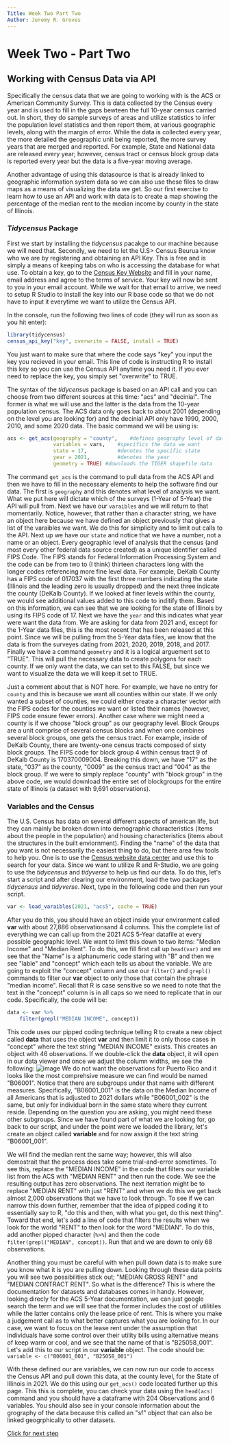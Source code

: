 ```yaml
---
Title: Week Two Part Two
Author: Jeremy R. Groves
---
```


# Week Two - Part Two

## Working with Census Data via API

Specifically the census data that we are going to working with is the ACS or American Community Survey. This is data collected by the Census every year and is used to fill in the gaps bewteen the full 10-year census carried out. In short, they do sample surveys of areas and utilize statistics to infer the population level statistics and then report them, at various geographic levels, along with the margin of error. While the data is collected every year, the more detailed the geographic unit being reported, the more survey years that are merged and reported. For example, State and National data are released every year; however, census tract or census block group data is reported every year but the data is a five-year moving average. 

Another advantage of using this datasource is that is already linked to geographic information system data so we can also use these files to draw maps as a means of visualizing the data we get. So our first exercise to learn how to use an API and work with data is to create a map showing the percentage of the median rent to the median income by county in the state of Illinois. 

### *Tidycensus* Package

First we start by installing the *tidycensus* pacakge to our machine because we will need that. Secondly, we need to let the U.S> Census Beurua know who we are by registering and obtaining an API Key. This is free and is simply a means of keeping tabs on who is accessing the database for what use. To obtain a key, go to the [Census Key Website](https://api.census.gov/data/key_signup.html) and fill in your name, email address and agree to the terms of service. Your key will now be sent to you in your email account. While we wait for that email to arrive, we need to setup R Studio to install the key into our R base code so that we do not have to input it everytime we want to utilize the Census API. 

In the console, run the following two lines of code (they will run as soon as you hit enter):
```R
library(tidycensus)
census_api_key("key", overwrite = FALSE, install = TRUE)
```
You just want to make sure that where the code says "key" you input the key you recieved in your email. This line of code is instructing R to install this key so you can use the Census API anytime you need it. If you ever need to replace the key, you simply set "overwrite" to TRUE.

The syntax of the *tidycensus* package is based on an API call and you can choose from two different sources at this time: "acs" and "decinial". The former is what we will use and the latter is the data from the 10-year population census. The ACS data only goes back to about 2001 (depending on the level you are looking for) and the decinial API only have 1990, 2000, 2010, and some 2020 data. The basic command we will be using is:
```R
acs <- get_acs(geography = "county",	#defines geography level of data 
               variables = vars,	#specifics the data we want 
               state = 17,	        #denotes the specific state 
               year = 2021,	        #denotes the year
               geometry = TRUE)	#downloads the TIGER shapefile data  
```
The command `get_acs` is the command to pull data from the ACS API and then we have to fill in the necessary elements to help the software find our data. The first is `geography` and this denotes what level of analysis we want. What we put here will dictate which of the surveys (1-Year of 5-Year) the API will pull from. Next we have our `varaibles` and we will return to that momentarily. Notice, however, that rather than a character string, we have an object here because we have defined an object previously that gives a list of the varaibles we want. We do this for simplicity and to limit out calls to the API. Next up we have our `state` and notice that we have a number, not a name or an object. Every geographic level of analysis that the census (and most every other federal data source created) as a unique identifier called FIPS Code. The FIPS stands for Federal Information Processing System and the code can be from two to (I think) thirteen characters long with the longer codes referencing more fine level data. For example, DeKalb County has a FIPS code of 017037 with the first three numbers indicating the state (Illinois and the leading zero is usually dropped) and the next three indicate the county (DeKalb County). If we looked at finer levels within the county, we would see additional values added to this code to inditify them. Based on this information, we can see that we are looking for the state of Illinois by using its FIPS code of 17. Next we have the `year` and this indicates what year were want the data from. We are asking for data from 2021 and, except for the 1-Year data files, this is the most recent that has been released at this point. Since we will be pulling from the 5-Year data files, we know that the data is from the surveyes dating from 2021, 2020, 2019, 2018, and 2017. Finally we have a command `geometry` and it is a logical arguement set to "TRUE". This will pull the necessary data to create polygons for each county. If we only want the data, we can set to this FALSE, but since we want to visualize the data we will keep it set to TRUE.

Just a comment about that is NOT here. For example, we have no entry for `county` and this is because we want all counties within our state. If we only wanted a subset of counties, we could either create a character vector with the FIPS codes for the counties we want or listed their names (however, FIPS code ensure fewer errors). Another case where we might need a county is if we choose "block group" as our geography level. Block Groups are a unit comprise of several census blocks and when one combines several block groups, one gets the census tract. For example, inside of DeKalb County, there are twenty-one census tracts composed of sixty block groups. The FIPS code for block group 4 within census tract 9 of DeKalb County is 170370009004. Breaking this down, we have "17" as the state, "037" as the county, "0009" as the census tract and "004" as the block group. If we were to simply replace "county" with "block group" in the above code, we would download the entire set of blockgroups for the entire state of Illinois (a dataset with 9,691 observations).

### Variables and the Census  

The U.S. Census has data on several different aspects of american life, but they can mainly be broken down into demographic characteristics (items about the people in the population) and housing characteristics (items about the structures in the built enviornment). Finding the "name" of the data that you want is not necessarily the easiest thing to do, but there area  few tools to help you. One is to use the [Census website data center](https://data.census.gov/table/) and use this to search for your data. Since we want to utilize R and R-Studio, we are going to use the *tidycensus* and *tidyverse* to help us find our data. To do this, let's start a script and after clearing our environment, load the two packages *tidycensus* and *tidyverse*. Next, type in the following code and then run your script.
```R
var <- load_varaibles(2021, "acs5", cache = TRUE)
```
After you do this, you should have an object inside your environment called **var** with about 27,886 observationsand 4 columns. This the complete list of everything we can call up from the 2021 ACS 5-Year datafile at every possible geographic level. We want to limit this down to two items: "Median Income" and "Median Rent". To do this, we fill first call up `head(var)` and we see that the "Name" is a alphanumeric code staring with "B" and then we see "lable" and "concept" which each tells us about the variable. We are going to exploit the "concept" column and use our `filter()` and `grepl()` commands to filter our **var** object to only those that contain the phrase "median income". Recall that R is case sensitive so we need to note that the text in the "concept" column is in all caps so we need to replicate that in our code. Specifically, the code will be:
```R
data <- var %>%
    filter(grepl("MEDIAN INCOME", concept))
```
This code uses our pipped coding technique telling R to create a new object called **data** that uses the object **var** and then limit it to only those cases in "concept" where the text string "MEDIAN INCOME" exists. This creates an object with 46 observations. If we double-click the **data** object, it will open in our data viewer and once we adjust the column widths, we see the following:
![image](https://github.com/jrgroves/ECON691/assets/52717006/5df016f5-2e04-4f4d-abcb-d820e66f75c9)
We do not want the observations for Puerto Rico and it looks like the most comprehsive measure we can find would be named "B06001". Notice that there are subgroups under that name with different measures. Specifically, "B06001_001" is the data on the Median Income of all Americans that is adjusted to 2021 dollars while "B06001_002" is the same, but only for individual born in the same state where they current reside. Depending on the question you are asking, you might need these other subgroups. Since we have found part of what we are looking for, go back to our script, and under the point were we loaded the library, let's create an object called **variable** and for now assign it the text string "B06001_001".

We will find the median rent the same way; however, this will also demostrait that the process does take some trial-and-error sometimes. To see this, replace the "MEDIAN INCOME" in the code that filters our variable list from the ACS with "MEDIAN RENT" and then run the code. We see the resulting output has zero observations. The next iterration might be to replace "MEDIAN RENT" with just "RENT" and when we do this we get back almost 2,000 observations that we have to look through. To see if we can narrow this down further, remember that the idea of pipped coding it to essentially say to R, "do this and then, with what you get, do this next thing". Toward that end, let's add a line of code that filters the results when we look for the world "RENT" to then look for the word "MEDIAN". To do this, add another pipped character (`%>%`) and then the code `filter(grepl("MEDIAN", concept))`. Run that and we are down to only 68 observations. 

Another thing you must be careful with when pull down data is to make sure you know what it is you are pulling down. Looking through these data points you will see two possibilities stick out; "MEDIAN GROSS RENT" and "MEDIAN CONTRACT RENT". So what is the difference? This is where the documentation for datasets and databases comes in handy. However, looking direcly for the ACS 5-Year documentation, we can just google search the term and we will see that the former includes the cost of utilitiles while the latter contains only the lease price of rent. This is where you make a judgement call as to what better captures what you are looking for. In our case, we want to focus on the lease rent under the assumption that individuals have some control over their utility bills using alternative means of keep warm or cool, and we see that the name of that is "B25058_001". Let's add this to our script in our **variable** object. The code should be: `variable <- c("B06001_001", "B25058_001")`  

With these defined our are variables, we can now run our code to access the Census API and pull down this data, at the county level, for the State of Illinois in 2021. We do this using our `get_acs()` code located further up this page. This this is complete, you can check your data using the `head(acs)` command and you should have a dataframe with 204 Observations and 6 variables. You should also see in your console information about the grography of the data because this called an "sf" object that can also be linked geogrphically to other datasets.

[Click for next step](wk2_pt3.md)
